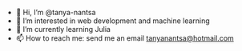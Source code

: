 - 👋 Hi, I’m @tanya-nantsa
- 👀 I’m interested in web development and machine learning
- 🌱 I’m currently learning Julia
- 📫 How to reach me: send me an email tanyanantsa@hotmail.com

<!---
tanya-nantsa/tanya-nantsa is a ✨ special ✨ repository because its `README.md` (this file) appears on your GitHub profile.
You can click the Preview link to take a look at your changes.
--->
